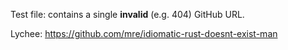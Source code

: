 Test file: contains a single **invalid** (e.g. 404) GitHub URL.

Lychee: https://github.com/mre/idiomatic-rust-doesnt-exist-man
